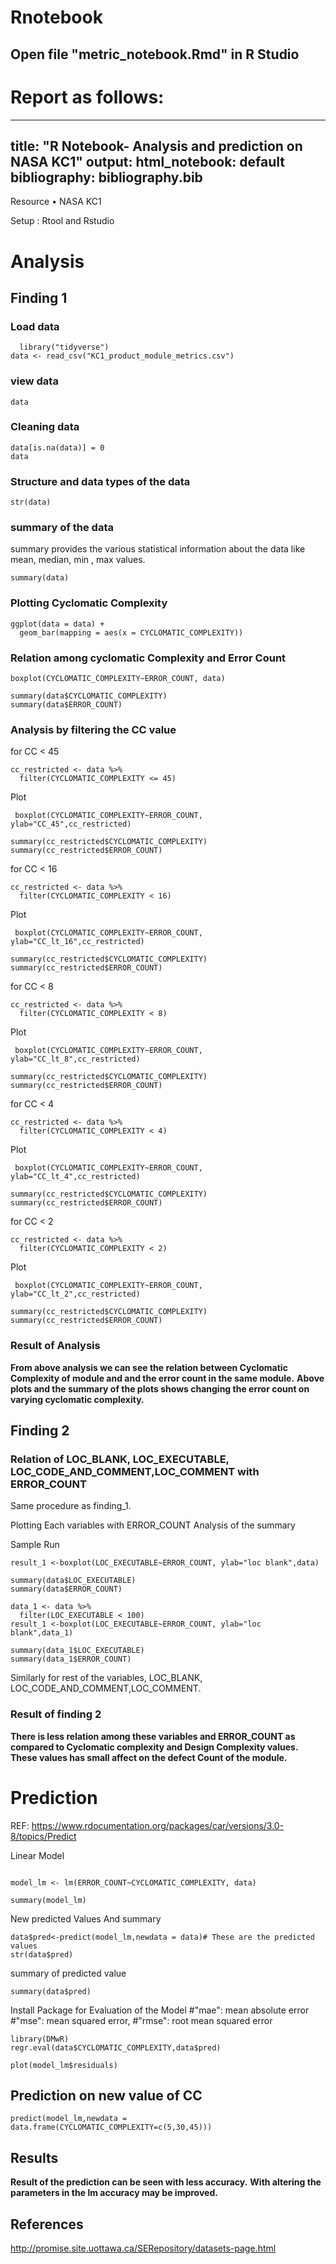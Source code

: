# Rnotebook
## Open file "metric_notebook.Rmd" in R Studio

# Report as follows: 

---
title: "R Notebook- Analysis and prediction on NASA KC1"
output:
  html_notebook: default
bibliography: bibliography.bib
---
                              
Resource 
• NASA KC1

Setup :
 Rtool and Rstudio

# **Analysis** 

##  Finding 1

### Load data

```{r}
  library("tidyverse")
data <- read_csv("KC1_product_module_metrics.csv")

```
### view data
```{r}
data
```
### Cleaning data 
```{r}
data[is.na(data)] = 0
data
```

### Structure and data types of the data 
```{r}
str(data)
```

### summary of the data 
  summary provides the various statistical information about the data like mean, median, min , max values. 
```{r}
summary(data)
```
### Plotting  Cyclomatic Complexity

```{r}
ggplot(data = data) + 
  geom_bar(mapping = aes(x = CYCLOMATIC_COMPLEXITY))
```

### Relation among cyclomatic Complexity  and Error Count
```{r}
boxplot(CYCLOMATIC_COMPLEXITY~ERROR_COUNT, data)
```
```{r}
summary(data$CYCLOMATIC_COMPLEXITY)
summary(data$ERROR_COUNT)
```

### Analysis by filtering the CC value 
  
  for CC < 45
```{r}
cc_restricted <- data %>% 
  filter(CYCLOMATIC_COMPLEXITY <= 45)
```
 Plot
``` {r}
 boxplot(CYCLOMATIC_COMPLEXITY~ERROR_COUNT, ylab="CC_45",cc_restricted)
```
```{r}
summary(cc_restricted$CYCLOMATIC_COMPLEXITY)
summary(cc_restricted$ERROR_COUNT)
```
  for CC < 16
```{r}
cc_restricted <- data %>% 
  filter(CYCLOMATIC_COMPLEXITY < 16)
```
 Plot
``` {r}
 boxplot(CYCLOMATIC_COMPLEXITY~ERROR_COUNT, ylab="CC_lt_16",cc_restricted)
``` 
```{r}
summary(cc_restricted$CYCLOMATIC_COMPLEXITY)
summary(cc_restricted$ERROR_COUNT)
```
  for CC < 8
```{r}
cc_restricted <- data %>% 
  filter(CYCLOMATIC_COMPLEXITY < 8)
```
 Plot
``` {r}
 boxplot(CYCLOMATIC_COMPLEXITY~ERROR_COUNT, ylab="CC_lt_8",cc_restricted)
```
```{r}
summary(cc_restricted$CYCLOMATIC_COMPLEXITY)
summary(cc_restricted$ERROR_COUNT)
```
  for CC < 4
```{r}
cc_restricted <- data %>% 
  filter(CYCLOMATIC_COMPLEXITY < 4)
```
 Plot
``` {r}
 boxplot(CYCLOMATIC_COMPLEXITY~ERROR_COUNT, ylab="CC_lt_4",cc_restricted)

```
```{r}
summary(cc_restricted$CYCLOMATIC_COMPLEXITY)
summary(cc_restricted$ERROR_COUNT)
``` 
  for CC < 2
```{r}
cc_restricted <- data %>% 
  filter(CYCLOMATIC_COMPLEXITY < 2)
```
 Plot
``` {r}
 boxplot(CYCLOMATIC_COMPLEXITY~ERROR_COUNT, ylab="CC_lt_2",cc_restricted)
```
```{r}
summary(cc_restricted$CYCLOMATIC_COMPLEXITY)
summary(cc_restricted$ERROR_COUNT)
```
### Result of Analysis

  **From above analysis we can see the relation between Cyclomatic Complexity of module and and the error count in the same module.**
  **Above plots and the summary of the plots shows changing the error count on varying cyclomatic complexity.**

  
## Finding 2 

### Relation of LOC_BLANK, LOC_EXECUTABLE, LOC_CODE_AND_COMMENT,LOC_COMMENT with ERROR_COUNT

Same procedure as finding_1. 

  Plotting Each variables with ERROR_COUNT
  Analysis of the summary
  
  Sample Run
```{r}
result_1 <-boxplot(LOC_EXECUTABLE~ERROR_COUNT, ylab="loc blank",data)
```
```{r}
summary(data$LOC_EXECUTABLE)
summary(data$ERROR_COUNT)
```
```{r}
data_1 <- data %>% 
  filter(LOC_EXECUTABLE < 100)
result_1 <-boxplot(LOC_EXECUTABLE~ERROR_COUNT, ylab="loc blank",data_1)
```  
  
```{r}
summary(data_1$LOC_EXECUTABLE)
summary(data_1$ERROR_COUNT)
```

Similarly for rest of the variables, LOC_BLANK, LOC_CODE_AND_COMMENT,LOC_COMMENT.

### Result of finding 2
  **There is less relation among these variables and ERROR_COUNT as compared to Cyclomatic complexity and Design Complexity values.**
  **These values has small affect on the defect Count of the module.** 
  
  
  
  
  

# **Prediction**
  REF: https://www.rdocumentation.org/packages/car/versions/3.0-8/topics/Predict

Linear Model 
```{r}

model_lm <- lm(ERROR_COUNT~CYCLOMATIC_COMPLEXITY, data)

summary(model_lm)
```


New predicted Values And summary 
```{r}
data$pred<-predict(model_lm,newdata = data)# These are the predicted values
str(data$pred)
```
summary of predicted value
```{r}
summary(data$pred)
```

Install Package for Evaluation of the Model
  #"mae": mean absolute error
  #"mse": mean squared error,
  #"rmse": root mean squared error
```{r}
library(DMwR)
regr.eval(data$CYCLOMATIC_COMPLEXITY,data$pred)

```
```{r}
plot(model_lm$residuals)
```
## Prediction on new value of CC

```{r}
predict(model_lm,newdata = data.frame(CYCLOMATIC_COMPLEXITY=c(5,30,45)))
```
  
## Results

**Result of the prediction can be seen with less accuracy.** 
**With altering the parameters in the lm accuracy may be improved.**


## References
  http://promise.site.uottawa.ca/SERepository/datasets-page.html
  
  

